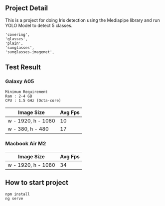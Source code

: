## Project Detail
This is a project for doing Iris detection using the Mediapipe library and run YOLO Model to detect 5 classes.
```
'covering',
'glasses',
'plain',
'sunglasses',
'sunglasses-imagenet',
```

## Test Result
### Galaxy A05
```
Minimum Requirement
Ram : 2-4 GB
CPU : 1.5 GHz (Octa-core)
```
Image Size | Avg Fps 
--- | --- 
w - 1920, h - 1080 | 10
w - 380, h - 480 | 17

### Macbook Air M2
Image Size | Avg Fps 
--- | --- 
w - 1920, h - 1080 | 34

## How to start project
```
npm install
ng serve
```
